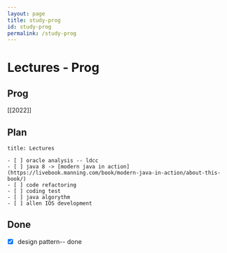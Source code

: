 ```yaml
---
layout: page  
title: study-prog
id: study-prog
permalink: /study-prog
---
```


# Lectures - Prog
## Prog
[[2022]]


## Plan

```ad-todo
title: Lectures

- [ ] oracle analysis -- ldcc
- [ ] java 8 -> [modern java in action](https://livebook.manning.com/book/modern-java-in-action/about-this-book/)
- [ ] code refactoring
- [ ] coding test
- [ ] java algorythm
- [ ] allen IOS development
```


## Done
- [x] design pattern-- done





